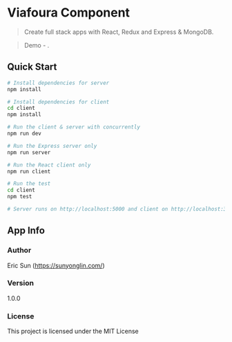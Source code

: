 # Viafoura Component

> Create full stack apps with React, Redux and Express & MongoDB.

> Demo - .

## Quick Start

```bash
# Install dependencies for server
npm install

# Install dependencies for client
cd client
npm install

# Run the client & server with concurrently
npm run dev

# Run the Express server only
npm run server

# Run the React client only
npm run client

# Run the test
cd client
npm test

# Server runs on http://localhost:5000 and client on http://localhost:3000
```

## App Info

### Author

Eric Sun
(https://sunyonglin.com/)

### Version

1.0.0

### License

This project is licensed under the MIT License
